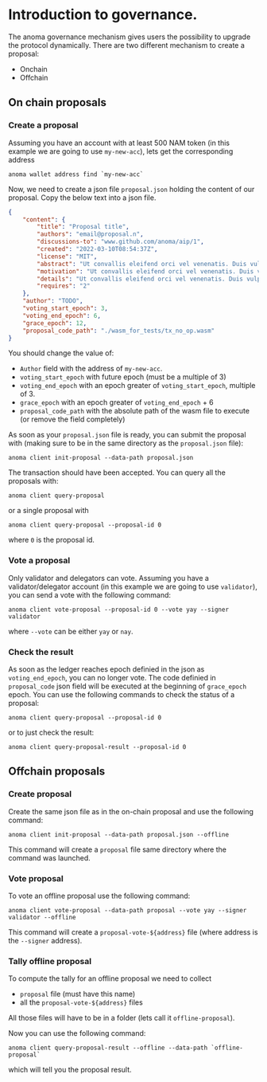 # Introduction to governance.

The anoma governance mechanism gives users the possibility to upgrade the protocol dynamically.
There are two different mechanism to create a proposal:
- Onchain
- Offchain

## On chain proposals

### Create a proposal

Assuming you have an account with at least 500 NAM token (in this example we are going to use `my-new-acc`), lets get the corresponding address

```shell
anoma wallet address find `my-new-acc`
```

Now, we need to create a json file `proposal.json` holding the content of our proposal. Copy the below text into a json file.

```json
{
    "content": {
        "title": "Proposal title",
        "authors": "email@proposal.n",
        "discussions-to": "www.github.com/anoma/aip/1",
        "created": "2022-03-10T08:54:37Z",
        "license": "MIT",
        "abstract": "Ut convallis eleifend orci vel venenatis. Duis vulputate metus in lacus sollicitudin vestibulum. Suspendisse vel velit ac est consectetur feugiat nec ac urna. Ut faucibus ex nec dictum fermentum. Morbi aliquet purus at sollicitudin ultrices. Quisque viverra varius cursus. Praesent sed mauris gravida, pharetra turpis non, gravida eros. Nullam sed ex justo. Ut at placerat ipsum, sit amet rhoncus libero. Sed blandit non purus non suscipit. Phasellus sed quam nec augue bibendum bibendum ut vitae urna. Sed odio diam, ornare nec sapien eget, congue viverra enim.",
        "motivation": "Ut convallis eleifend orci vel venenatis. Duis vulputate metus in lacus sollicitudin vestibulum. Suspendisse vel velit ac est consectetur feugiat nec ac urna. Ut faucibus ex nec dictum fermentum. Morbi aliquet purus at sollicitudin ultrices.",
        "details": "Ut convallis eleifend orci vel venenatis. Duis vulputate metus in lacus sollicitudin vestibulum. Suspendisse vel velit ac est consectetur feugiat nec ac urna. Ut faucibus ex nec dictum fermentum. Morbi aliquet purus at sollicitudin ultrices. Quisque viverra varius cursus. Praesent sed mauris gravida, pharetra turpis non, gravida eros.",
        "requires": "2"
    },
    "author": "TODO",
    "voting_start_epoch": 3,
    "voting_end_epoch": 6,
    "grace_epoch": 12,
    "proposal_code_path": "./wasm_for_tests/tx_no_op.wasm"
}
```
You should change the value of:
- `Author` field with the address of `my-new-acc`.
- `voting_start_epoch` with future epoch (must be a multiple of 3)
- `voting_end_epoch` with an epoch greater of `voting_start_epoch`, multiple of 3.
- `grace_epoch` with an epoch greater of `voting_end_epoch` + 6
- `proposal_code_path` with the absolute path of the wasm file to execute (or remove the field completely)

As soon as your `proposal.json` file is ready, you can submit the proposal with (making sure to be in the same directory as the `proposal.json` file):

```shell
anoma client init-proposal --data-path proposal.json
```

The transaction should have been accepted. You can query all the proposals with:

```shell
anoma client query-proposal
```

or a single proposal with
```shell
anoma client query-proposal --proposal-id 0
```

where `0` is the proposal id.

### Vote a proposal

Only validator and delegators can vote. Assuming you have a validator/delegator account (in this example we are going to use `validator`), you can send a vote with the following command:

```shell
anoma client vote-proposal --proposal-id 0 --vote yay --signer validator
```

where `--vote` can be either `yay` or `nay`.

### Check the result

As soon as the ledger reaches epoch definied in the json as `voting_end_epoch`, you can no longer vote. The code definied in `proposal_code` json field will be executed at the beginning of `grace_epoch` epoch. You can use the following commands to check the status of a proposal:

```shell
anoma client query-proposal --proposal-id 0
```

or to just check the result:

```shell
anoma client query-proposal-result --proposal-id 0
```

## Offchain proposals

### Create proposal

Create the same json file as in the on-chain proposal and use the following command:

```shell
anoma client init-proposal --data-path proposal.json --offline
```

This command will create a `proposal` file same directory where the command was launched.

### Vote proposal

To vote an offline proposal use the following command:
```shell
anoma client vote-proposal --data-path proposal --vote yay --signer validator --offline
```

This command will create a `proposal-vote-${address}` file (where address is the `--signer` address).

### Tally offline proposal

To compute the tally for an offline proposal we need to collect
- `proposal` file (must have this name)
- all the `proposal-vote-${address}` files

All those files will have to be in a folder (lets call it `offline-proposal`).

Now you can use the following command:
```shell
anoma client query-proposal-result --offline --data-path `offline-proposal`
```

which will tell you the proposal result.